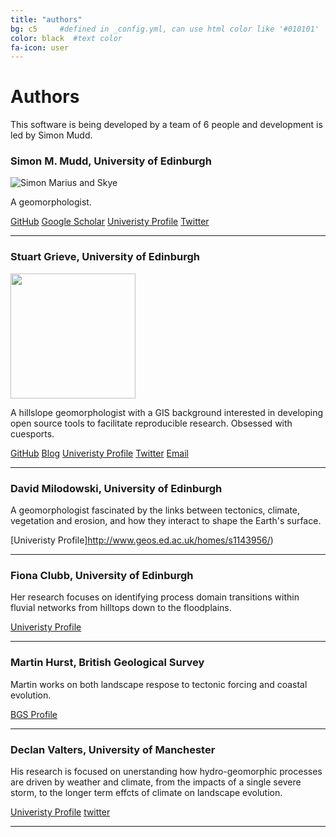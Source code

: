 ```yaml
---
title: "authors"
bg: c5     #defined in _config.yml, can use html color like '#010101'
color: black  #text color
fa-icon: user
---
```


# Authors

This software is being developed by a team of 6 people and development is led by Simon Mudd.



### Simon M. Mudd, University of Edinburgh

![Simon Marius and Skye](img/Simon_400by400.png)

A geomorphologist.  


[GitHub](http://github.com/simon-m-mudd) [Google Scholar](http://scholar.google.co.uk/citations?user=9iv6l7wAAAAJ&hl=en) [Univeristy Profile](http://www.geos.ed.ac.uk/homes/smudd) [Twitter](https://twitter.com/simonmariusmudd)

****

### Stuart Grieve, University of Edinburgh

<img src="https://avatars0.githubusercontent.com/u/10617231?v=3&s=460" width="200">

A hillslope geomorphologist with a GIS background interested in developing open source 
tools to facilitate reproducible research. Obsessed with cuesports.

[GitHub](http://github.com/sgrieve) [Blog](http://sgrieve.github.io) [Univeristy Profile](http://www.geos.ed.ac.uk/homes/s0675405/) [Twitter](https://twitter.com/GIStuart) [Email](mailto:s.grieve@ed.ac.uk) 


****

### David Milodowski, University of Edinburgh

A geomorphologist fascinated by the links between tectonics, climate, vegetation and erosion, and how they interact to shape the Earth's surface. 

[Univeristy Profile]http://www.geos.ed.ac.uk/homes/s1143956/)


****

### Fiona Clubb, University of Edinburgh

Her research focuses on identifying process domain transitions within fluvial networks from hilltops down to the floodplains. 

[Univeristy Profile](http://www.geos.ed.ac.uk/homes/s0923330/)

****

### Martin Hurst, British Geological Survey

Martin works on both landscape respose to tectonic forcing and coastal evolution.

[BGS Profile](http://www.bgs.ac.uk/staff/profiles/41289.html)

****

### Declan Valters, University of Manchester

His research is focused on unerstanding how hydro-geomorphic processes are driven by weather and climate, from the impacts of a single severe storm, to the longer term effcts of climate on landscape evolution. 

[Univeristy Profile](http://personalpages.manchester.ac.uk/staff/declan.valters/) [twitter](https://twitter.com/dvalts)

****
 